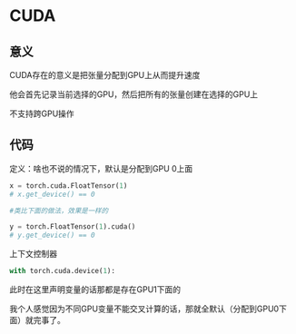 # CUDA

## 意义

CUDA存在的意义是把张量分配到GPU上从而提升速度

他会首先记录当前选择的GPU，然后把所有的张量创建在选择的GPU上

不支持跨GPU操作

##  代码

定义：啥也不说的情况下，默认是分配到GPU 0上面

```python
x = torch.cuda.FloatTensor(1)
# x.get_device() == 0

#类比下面的做法，效果是一样的

y = torch.FloatTensor(1).cuda()
# y.get_device() == 0
```

上下文控制器

```python
with torch.cuda.device(1):
```

此时在这里声明变量的话那都是存在GPU1下面的

我个人感觉因为不同GPU变量不能交叉计算的话，那就全默认（分配到GPU0下面）就完事了。

